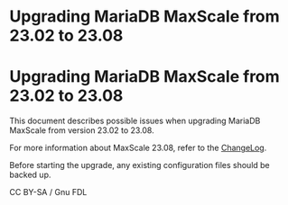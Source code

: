 
# Upgrading MariaDB MaxScale from 23.02 to 23.08

# Upgrading MariaDB MaxScale from 23.02 to 23.08


This document describes possible issues when upgrading MariaDB MaxScale from
version 23.02 to 23.08.


For more information about MaxScale 23.08, refer to the
[ChangeLog](../mariadb-maxscale-2308-changelog.md).


Before starting the upgrade, any existing configuration files should be backed
up.


CC BY-SA / Gnu FDL

